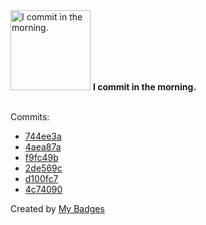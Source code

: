 <img src="https://my-badges.github.io/my-badges/morning-commits.png" alt="I commit in the morning." title="I commit in the morning." width="128">
<strong>I commit in the morning.</strong>
<br><br>

Commits:

- <a href="https://github.com/RAHULKRISHNAKR/KTU_S5_DA_LAB/commit/744ee3a592c54d97b2bc4a72fcb1e78ff55fdd5c">744ee3a</a>
- <a href="https://github.com/RAHULKRISHNAKR/KTU_S5_DA_LAB/commit/4aea87a8f770e16a11e4048c3d778223e3116802">4aea87a</a>
- <a href="https://github.com/RAHULKRISHNAKR/KTU_S5_DA_LAB/commit/f9fc49b205e27c79f840c04e041dc910451be593">f9fc49b</a>
- <a href="https://github.com/RAHULKRISHNAKR/Seminar_Hall_Booking_System/commit/2de569c4fd71155bf6f558850c42b8746a3450fd">2de569c</a>
- <a href="https://github.com/RAHULKRISHNAKR/Bank-Customer-Behaviour/commit/d100fc7d9d195004b4b82ec2ee2c5803ef2d12e8">d100fc7</a>
- <a href="https://github.com/RAHULKRISHNAKR/Seminar_Hall_Booking_System/commit/4c740901b9098c87aad438130925e90b13f5b59b">4c74090</a>


Created by <a href="https://github.com/my-badges/my-badges">My Badges</a>